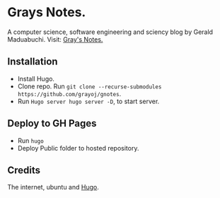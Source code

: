 # Grays Notes.

A computer science, software engineering and sciency blog by Gerald Maduabuchi. Visit: [Gray's Notes.](https://graysnotes.github.io)

## Installation

- Install Hugo.
- Clone repo. Run `git clone --recurse-submodules https://github.com/grayoj/gnotes`.
- Run `Hugo server hugo server -D`, to start server.

## Deploy to GH Pages

- Run `hugo`
- Deploy Public folder to hosted repository.

## Credits

The internet, ubuntu and [Hugo](https://gohugo.io).
